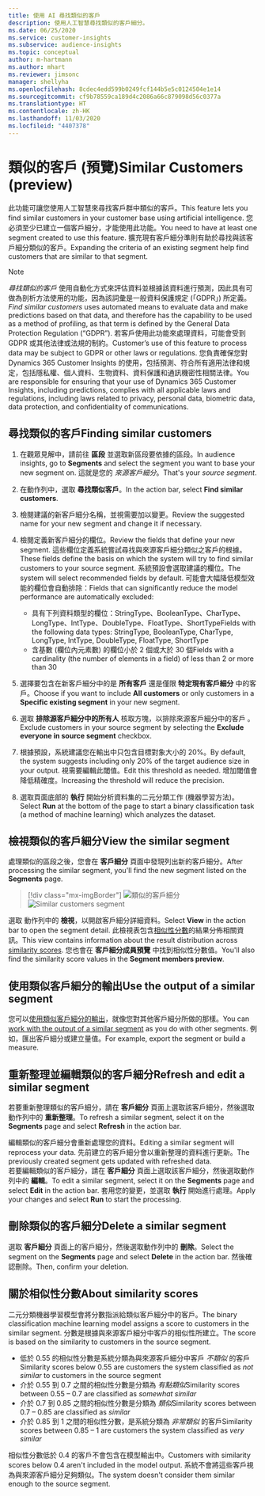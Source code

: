 ```yaml
---
title: 使用 AI 尋找類似的客戶
description: 使用人工智慧尋找類似的客戶細分。
ms.date: 06/25/2020
ms.service: customer-insights
ms.subservice: audience-insights
ms.topic: conceptual
author: m-hartmann
ms.author: mhart
ms.reviewer: jimsonc
manager: shellyha
ms.openlocfilehash: 8cdec4edd599b0249fcf144b5e5c0124504e1e14
ms.sourcegitcommit: cf9b78559ca189d4c2086a66c879098d56c0377a
ms.translationtype: HT
ms.contentlocale: zh-HK
ms.lasthandoff: 11/03/2020
ms.locfileid: "4407378"
---
```

# <a name="similar-customers-preview"></a><span data-ttu-id="2dc18-103">類似的客戶 (預覽)</span><span class="sxs-lookup"><span data-stu-id="2dc18-103">Similar Customers (preview)</span></span>

<span data-ttu-id="2dc18-104">此功能可讓您使用人工智慧來尋找客戶群中類似的客戶。</span><span class="sxs-lookup"><span data-stu-id="2dc18-104">This feature lets you find similar customers in your customer base using artificial intelligence.</span></span> <span data-ttu-id="2dc18-105">您必須至少已建立一個客戶細分，才能使用此功能。</span><span class="sxs-lookup"><span data-stu-id="2dc18-105">You need to have at least one segment created to use this feature.</span></span> <span data-ttu-id="2dc18-106">擴充現有客戶細分準則有助於尋找與該客戶細分類似的客戶。</span><span class="sxs-lookup"><span data-stu-id="2dc18-106">Expanding the criteria of an existing segment help find customers that are similar to that segment.</span></span>

> [!NOTE]
> <span data-ttu-id="2dc18-107">*尋找類似的客戶* 使用自動化方式來評估資料並根據該資料進行預測，因此具有可做為剖析方法使用的功能，因為該詞彙是一般資料保護規定 (「GDPR」) 所定義。</span><span class="sxs-lookup"><span data-stu-id="2dc18-107">*Find similar customers* uses automated means to evaluate data and make predictions based on that data, and therefore has the capability to be used as a method of profiling, as that term is defined by the General Data Protection Regulation (“GDPR”).</span></span> <span data-ttu-id="2dc18-108">若客戶使用此功能來處理資料，可能會受到 GDPR 或其他法律或法規的制約。</span><span class="sxs-lookup"><span data-stu-id="2dc18-108">Customer’s use of this feature to process data may be subject to GDPR or other laws or regulations.</span></span> <span data-ttu-id="2dc18-109">您負責確保您對 Dynamics 365 Customer Insights 的使用，包括預測、符合所有適用法律和規定，包括隱私權、個人資料、生物資料、資料保護和通訊機密性相關法律。</span><span class="sxs-lookup"><span data-stu-id="2dc18-109">You are responsible for ensuring that your use of Dynamics 365 Customer Insights, including predictions, complies with all applicable laws and regulations, including laws related to privacy, personal data, biometric data, data protection, and confidentiality of communications.</span></span>

## <a name="finding-similar-customers"></a><span data-ttu-id="2dc18-110">尋找類似的客戶</span><span class="sxs-lookup"><span data-stu-id="2dc18-110">Finding similar customers</span></span>

1. <span data-ttu-id="2dc18-111">在觀眾見解中，請前往 **區段** 並選取新區段要依據的區段。</span><span class="sxs-lookup"><span data-stu-id="2dc18-111">In audience insights, go to **Segments** and select the segment you want to base your new segment on.</span></span> <span data-ttu-id="2dc18-112">這就是您的 *來源客戶細分*。</span><span class="sxs-lookup"><span data-stu-id="2dc18-112">That's your *source segment*.</span></span>

1. <span data-ttu-id="2dc18-113">在動作列中，選取 **尋找類似客戶**。</span><span class="sxs-lookup"><span data-stu-id="2dc18-113">In the action bar, select **Find similar customers**.</span></span>

1. <span data-ttu-id="2dc18-114">檢閱建議的新客戶細分名稱，並視需要加以變更。</span><span class="sxs-lookup"><span data-stu-id="2dc18-114">Review the suggested name for your new segment and change it if necessary.</span></span>

1. <span data-ttu-id="2dc18-115">檢閱定義新客戶細分的欄位。</span><span class="sxs-lookup"><span data-stu-id="2dc18-115">Review the fields that define your new segment.</span></span> <span data-ttu-id="2dc18-116">這些欄位定義系統嘗試尋找與來源客戶細分類似之客戶的根據。</span><span class="sxs-lookup"><span data-stu-id="2dc18-116">These fields define the basis on which the system will try to find similar customers to your source segment.</span></span> <span data-ttu-id="2dc18-117">系統預設會選取建議的欄位。</span><span class="sxs-lookup"><span data-stu-id="2dc18-117">The system will select recommended fields by default.</span></span>
  <span data-ttu-id="2dc18-118">可能會大幅降低模型效能的欄位會自動排除：</span><span class="sxs-lookup"><span data-stu-id="2dc18-118">Fields that can significantly reduce the model performance are automatically excluded:</span></span>
  
   - <span data-ttu-id="2dc18-119">具有下列資料類型的欄位：StringType、BooleanType、CharType、LongType、IntType、DoubleType、FloatType、ShortType</span><span class="sxs-lookup"><span data-stu-id="2dc18-119">Fields with the following data types: StringType, BooleanType, CharType, LongType, IntType, DoubleType, FloatType, ShortType</span></span>
   - <span data-ttu-id="2dc18-120">含基數 (欄位內元素數) 的欄位小於 2 個或大於 30 個</span><span class="sxs-lookup"><span data-stu-id="2dc18-120">Fields with a cardinality (the number of elements in a field) of less than 2 or more than 30</span></span>

1. <span data-ttu-id="2dc18-121">選擇要包含在新客戶細分中的是 **所有客戶** 還是僅限 **特定現有客戶細分** 中的客戶。</span><span class="sxs-lookup"><span data-stu-id="2dc18-121">Choose if you want to include **All customers** or only customers in a **Specific existing segment** in your new segment.</span></span>

1. <span data-ttu-id="2dc18-122">選取 **排除源客戶細分中的所有人** 核取方塊，以排除來源客戶細分中的客戶 。</span><span class="sxs-lookup"><span data-stu-id="2dc18-122">Exclude customers in your source segment by selecting the **Exclude everyone in source segment** checkbox.</span></span>

1. <span data-ttu-id="2dc18-123">根據預設，系統建議您在輸出中只包含目標對象大小的 20%。</span><span class="sxs-lookup"><span data-stu-id="2dc18-123">By default, the system suggests including only 20% of the target audience size in your output.</span></span> <span data-ttu-id="2dc18-124">視需要編輯此閾值。</span><span class="sxs-lookup"><span data-stu-id="2dc18-124">Edit this threshold as needed.</span></span> <span data-ttu-id="2dc18-125">增加閾值會降低精確度。</span><span class="sxs-lookup"><span data-stu-id="2dc18-125">Increasing the threshold will reduce the precision.</span></span>

1. <span data-ttu-id="2dc18-126">選取頁面底部的 **執行** 開始分析資料集的二元分類工作 (機器學習方法)。</span><span class="sxs-lookup"><span data-stu-id="2dc18-126">Select **Run** at the bottom of the page to start a binary classification task (a method of machine learning) which analyzes the dataset.</span></span>

## <a name="view-the-similar-segment"></a><span data-ttu-id="2dc18-127">檢視類似的客戶細分</span><span class="sxs-lookup"><span data-stu-id="2dc18-127">View the similar segment</span></span>

<span data-ttu-id="2dc18-128">處理類似的區段之後，您會在 **客戶細分** 頁面中發現列出新的客戶細分。</span><span class="sxs-lookup"><span data-stu-id="2dc18-128">After processing the similar segment, you'll find the new segment listed on the **Segments** page.</span></span>

> [!div class="mx-imgBorder"]
> <span data-ttu-id="2dc18-129">![類似的客戶細分](media/expanded-segment.png "類似的客戶細分")</span><span class="sxs-lookup"><span data-stu-id="2dc18-129">![Similar customers segment](media/expanded-segment.png "Similar customers segment")</span></span>

<span data-ttu-id="2dc18-130">選取 動作列中的 **檢視**，以開啟客戶細分詳細資料。</span><span class="sxs-lookup"><span data-stu-id="2dc18-130">Select **View** in the action bar to open the segment detail.</span></span> <span data-ttu-id="2dc18-131">此檢視表包含[相似性分數](#about-similarity-scores)的結果分佈相關資訊。</span><span class="sxs-lookup"><span data-stu-id="2dc18-131">This view contains information about the result distribution across [similarity scores](#about-similarity-scores).</span></span> <span data-ttu-id="2dc18-132">您也會在 **客戶細分成員預覽** 中找到相似性分數值。</span><span class="sxs-lookup"><span data-stu-id="2dc18-132">You'll also find the similarity score values in the **Segment members preview**.</span></span>

## <a name="use-the-output-of-a-similar-segment"></a><span data-ttu-id="2dc18-133">使用類似客戶細分的輸出</span><span class="sxs-lookup"><span data-stu-id="2dc18-133">Use the output of a similar segment</span></span>

<span data-ttu-id="2dc18-134">您可以[使用類似客戶細分的輸出](segments.md)，就像您對其他客戶細分所做的那樣。</span><span class="sxs-lookup"><span data-stu-id="2dc18-134">You can [work with the output of a similar segment](segments.md) as you do with other segments.</span></span> <span data-ttu-id="2dc18-135">例如，匯出客戶細分或建立量值。</span><span class="sxs-lookup"><span data-stu-id="2dc18-135">For example, export the segment or build a measure.</span></span>

## <a name="refresh-and-edit-a-similar-segment"></a><span data-ttu-id="2dc18-136">重新整理並編輯類似的客戶細分</span><span class="sxs-lookup"><span data-stu-id="2dc18-136">Refresh and edit a similar segment</span></span>

<span data-ttu-id="2dc18-137">若要重新整理類似的客戶細分，請在 **客戶細分** 頁面上選取該客戶細分，然後選取動作列中的 **重新整理**。</span><span class="sxs-lookup"><span data-stu-id="2dc18-137">To refresh a similar segment, select it on the **Segments** page and select **Refresh** in the action bar.</span></span>

<span data-ttu-id="2dc18-138">編輯類似的客戶細分會重新處理您的資料。</span><span class="sxs-lookup"><span data-stu-id="2dc18-138">Editing a similar segment will reprocess your data.</span></span> <span data-ttu-id="2dc18-139">先前建立的客戶細分會以重新整理的資料進行更新。</span><span class="sxs-lookup"><span data-stu-id="2dc18-139">The previously created segment gets updated with refreshed data.</span></span>    
<span data-ttu-id="2dc18-140">若要編輯類似的客戶細分，請在 **客戶細分** 頁面上選取該客戶細分，然後選取動作列中的 **編輯**。</span><span class="sxs-lookup"><span data-stu-id="2dc18-140">To edit a similar segment, select it on the **Segments** page and select **Edit** in the action bar.</span></span> <span data-ttu-id="2dc18-141">套用您的變更，並選取 **執行** 開始進行處理。</span><span class="sxs-lookup"><span data-stu-id="2dc18-141">Apply your changes and select **Run** to start the processing.</span></span>

## <a name="delete-a-similar-segment"></a><span data-ttu-id="2dc18-142">刪除類似的客戶細分</span><span class="sxs-lookup"><span data-stu-id="2dc18-142">Delete a similar segment</span></span>

<span data-ttu-id="2dc18-143">選取 **客戶細分** 頁面上的客戶細分，然後選取動作列中的 **刪除**。</span><span class="sxs-lookup"><span data-stu-id="2dc18-143">Select the segment on the **Segments** page and select **Delete** in the action bar.</span></span> <span data-ttu-id="2dc18-144">然後確認刪除。</span><span class="sxs-lookup"><span data-stu-id="2dc18-144">Then, confirm your deletion.</span></span>

## <a name="about-similarity-scores"></a><span data-ttu-id="2dc18-145">關於相似性分數</span><span class="sxs-lookup"><span data-stu-id="2dc18-145">About similarity scores</span></span>

<span data-ttu-id="2dc18-146">二元分類機器學習模型會將分數指派給類似客戶細分中的客戶。</span><span class="sxs-lookup"><span data-stu-id="2dc18-146">The binary classification machine learning model assigns a score to customers in the similar segment.</span></span> <span data-ttu-id="2dc18-147">分數是根據與來源客戶細分中客戶的相似性所建立。</span><span class="sxs-lookup"><span data-stu-id="2dc18-147">The score is based on the similarity to customers in the source segment.</span></span>

- <span data-ttu-id="2dc18-148">低於 0.55 的相似性分數是系統分類為與來源客戶細分中客戶 *不類似* 的客戶</span><span class="sxs-lookup"><span data-stu-id="2dc18-148">Similarity scores below 0.55 are customers the system classified as *not similar* to customers in the source segment</span></span>
- <span data-ttu-id="2dc18-149">介於 0.55 到 0.7 之間的相似性分數是分類為 *有點類似*</span><span class="sxs-lookup"><span data-stu-id="2dc18-149">Similarity scores between 0.55 – 0.7 are classified as *somewhat similar*</span></span>
- <span data-ttu-id="2dc18-150">介於 0.7 到 0.85 之間的相似性分數是分類為 *類似*</span><span class="sxs-lookup"><span data-stu-id="2dc18-150">Similarity scores between 0.7 – 0.85 are classified as *similar*</span></span>
- <span data-ttu-id="2dc18-151">介於 0.85 到 1 之間的相似性分數，是系統分類為 *非常類似* 的客戶</span><span class="sxs-lookup"><span data-stu-id="2dc18-151">Similarity scores between 0.85 – 1 are customers the system classified as *very similar*</span></span>

<span data-ttu-id="2dc18-152">相似性分數低於 0.4 的客戶不會包含在模型輸出中。</span><span class="sxs-lookup"><span data-stu-id="2dc18-152">Customers with similarity scores below 0.4 aren't included in the model output.</span></span> <span data-ttu-id="2dc18-153">系統不會將這些客戶視為與來源客戶細分足夠類似。</span><span class="sxs-lookup"><span data-stu-id="2dc18-153">The system doesn't consider them similar enough to the source segment.</span></span>
